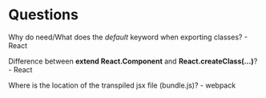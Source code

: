 # Questions

Why do need/What does the *default* keyword when exporting classes? - React

Difference between **extend React.Component** and **React.createClass(...)**? - React

Where is the location of the transpiled jsx file (bundle.js)? - webpack
